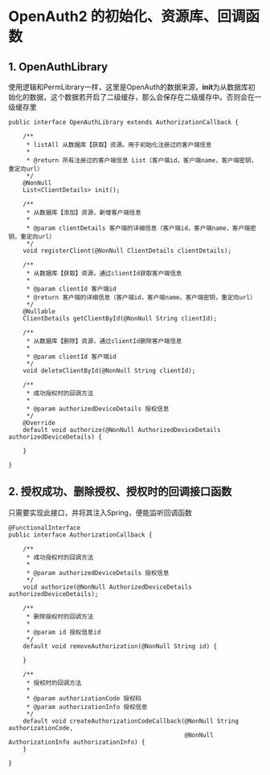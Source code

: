 # OpenAuth2 的初始化、资源库、回调函数



## 1. OpenAuthLibrary

使用逻辑和PermLibrary一样，这里是OpenAuth的数据来源，**init**为从数据库初始化的数据，这个数据若开启了二级缓存，那么会保存在二级缓存中。否则会在一级缓存里

```java{9,16,25,32,40}
public interface OpenAuthLibrary extends AuthorizationCallback {

    /**
     * listAll 从数据库【获取】资源。用于初始化注册过的客户端信息
     *
     * @return 所有注册过的客户端信息 List（客户端id，客户端name，客户端密钥，重定向url）
     */
    @NonNull
    List<ClientDetails> init();

    /**
     * 从数据库【添加】资源，新增客户端信息
     *
     * @param clientDetails 客户端的详细信息（客户端id，客户端name，客户端密钥，重定向url）
     */
    void registerClient(@NonNull ClientDetails clientDetails);

    /**
     * 从数据库【获取】资源，通过clientId获取客户端信息
     *
     * @param clientId 客户端id
     * @return 客户端的详细信息（客户端id，客户端name，客户端密钥，重定向url）
     */
    @Nullable
    ClientDetails getClientById(@NonNull String clientId);

    /**
     * 从数据库【删除】资源，通过clientId删除客户端信息
     *
     * @param clientId 客户端id
     */
    void deleteClientById(@NonNull String clientId);

    /**
     * 成功授权时的回调方法
     *
     * @param authorizedDeviceDetails 授权信息
     */
    @Override
    default void authorize(@NonNull AuthorizedDeviceDetails authorizedDeviceDetails) {

    }

}
```



## 2. 授权成功、删除授权、授权时的回调接口函数

只需要实现此接口，并将其注入Spring，便能监听回调函数

```java{9,16,26}
@FunctionalInterface
public interface AuthorizationCallback {

    /**
     * 成功授权时的回调方法
     *
     * @param authorizedDeviceDetails 授权信息
     */
    void authorize(@NonNull AuthorizedDeviceDetails authorizedDeviceDetails);

    /**
     * 删除授权时的回调方法
     *
     * @param id 授权信息id
     */
    default void removeAuthorization(@NonNull String id) {

    }

    /**
     * 授权时的回调方法
     *
     * @param authorizationCode 授权码
     * @param authorizationInfo 授权信息
     */
    default void createAuthorizationCodeCallback(@NonNull String authorizationCode,
                                                 @NonNull AuthorizationInfo authorizationInfo) {
    }

}
```





<style>
  :root{
    --vp-home-hero-name-color: transparent;
    --vp-home-hero-name-background: -webkit-linear-gradient(120deg, #e7cb7f, #d65454);

    --vp-c-brand: #fb8732;
    --vp-c-brand-light: #fb8732;
    --vp-c-brand-lighter: #ff7727;
    --vp-c-brand-dark: #fb8732;
    --vp-c-brand-darker: #ff7727;
  }
</style>